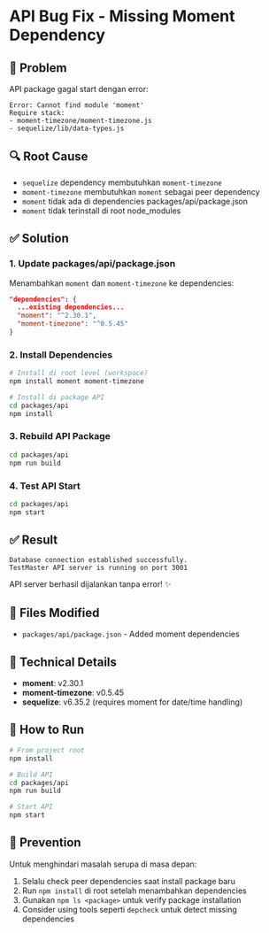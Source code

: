 # API Bug Fix - Missing Moment Dependency

## 🐛 Problem
API package gagal start dengan error:
```
Error: Cannot find module 'moment'
Require stack:
- moment-timezone/moment-timezone.js
- sequelize/lib/data-types.js
```

## 🔍 Root Cause
- `sequelize` dependency membutuhkan `moment-timezone`
- `moment-timezone` membutuhkan `moment` sebagai peer dependency
- `moment` tidak ada di dependencies packages/api/package.json
- `moment` tidak terinstall di root node_modules

## ✅ Solution

### 1. Update packages/api/package.json
Menambahkan `moment` dan `moment-timezone` ke dependencies:
```json
"dependencies": {
  ...existing dependencies...
  "moment": "^2.30.1",
  "moment-timezone": "^0.5.45"
}
```

### 2. Install Dependencies
```bash
# Install di root level (workspace)
npm install moment moment-timezone

# Install di package API
cd packages/api
npm install
```

### 3. Rebuild API Package
```bash
cd packages/api
npm run build
```

### 4. Test API Start
```bash
cd packages/api
npm start
```

## ✅ Result
```
Database connection established successfully.
TestMaster API server is running on port 3001
```

API server berhasil dijalankan tanpa error! ✨

## 📝 Files Modified
- `packages/api/package.json` - Added moment dependencies

## 🔧 Technical Details
- **moment**: v2.30.1
- **moment-timezone**: v0.5.45
- **sequelize**: v6.35.2 (requires moment for date/time handling)

## 🚀 How to Run
```bash
# From project root
npm install

# Build API
cd packages/api
npm run build

# Start API
npm start
```

## 🎯 Prevention
Untuk menghindari masalah serupa di masa depan:
1. Selalu check peer dependencies saat install package baru
2. Run `npm install` di root setelah menambahkan dependencies
3. Gunakan `npm ls <package>` untuk verify package installation
4. Consider using tools seperti `depcheck` untuk detect missing dependencies
